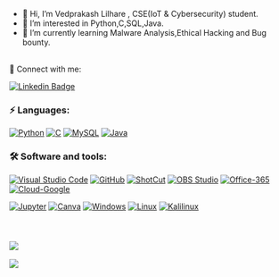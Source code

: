 - 👋 Hi, I’m Vedprakash Lilhare , CSE(IoT & Cybersecurity) student.
- 👀 I’m interested in Python,C,SQL,Java.
- 🌱 I’m currently learning Malware Analysis,Ethical Hacking and Bug bounty.
<br/>
 🔗 Connect with me:
<!-- style=flat-square& -->

[![Linkedin Badge](https://img.shields.io/badge/-Vedprakash%20Lilhare-blue?logo=Linkedin&logoColor=white&link=)]([linkedin.com/in/vedprakash-lilhare-/](https://www.linkedin.com/in/vedprakash-lilhare?lipi=urn%3Ali%3Apage%3Ad_flagship3_profile_view_base_contact_details%3BuinBWRhaSFW3bkQnbEuRYA%3D%3D))

### ⚡ Languages:
[![Python](https://img.shields.io/badge/-Python-yellow?logo=Python)](#)
[![C](https://img.shields.io/badge/c-%2300599C.svg?logo=c%2B%2B&logoColor=white)](#)
[![MySQL](https://img.shields.io/badge/SQL-%2300599C.svg?logo=mysql%2B%2B&logoColor=white)](#)
[![Java](https://img.shields.io/badge/-Java-orange?logo=Java)](#)


### 🛠 Software and tools:

  <a href="#"><img alt="Visual Studio Code" src="https://img.shields.io/badge/Visual%20Studio%20Code-0078d7.svg?logo=visual-studio-code&logoColor=white"></a>
  <a href="#"><img alt="GitHub" src="https://img.shields.io/badge/GitHub-181717.svg?logo=github&logoColor=white"></a>
    <a href="#"><img alt="ShotCut" src="https://img.shields.io/badge/ShortCut-184445.svg?logo=shotcut&logoColor=white"></a>
   <a href="#"><img alt="OBS Studio" src="https://img.shields.io/badge/-OBS%20Studio-302E31?logo=obs-studio&logoColor=white"></a>
  <a href="#"><img alt="Office-365" src="https://img.shields.io/badge/Microsoft Office-EE82EE.svg?logo=microsoft-office&logoColor=white"></a>
  <a href="#"><img alt="Cloud-Google" src="https://img.shields.io/badge/Google cloud-Ffffff.svg?logo=google&logoColor=black"></a>
 
  <a href="#"><img alt="Jupyter" src="https://img.shields.io/badge/Jupyter-F37626.svg?logo=Jupyter&logoColor=white"></a>
<a href="#"><img alt="Canva" src="https://img.shields.io/badge/Canva-%2300C4CC.svg?logo=Canva&logoColor=white"></a> 
  <a href="#"><img alt="Windows" src="https://img.shields.io/badge/Windows-00D6?logo=windows&logoColor=white"></a>
<a href="#"><img alt="Linux" src="https://img.shields.io/badge/Linux-Ffa500?logo=ubuntu&logoColor=white"></a>
<a href="#"><img alt="Kalilinux" src="https://img.shields.io/badge/Kalilinux-808080?logo=kalilinux&logoColor=white"></a>

<br/>
<h3  align="left"><img src="https://visitor-badge.laobi.icu/badge?page_id=VedprakashLilhare"></h3>

 ![](https://komarev.com/ghpvc/?username=VedprakashLilhare)
